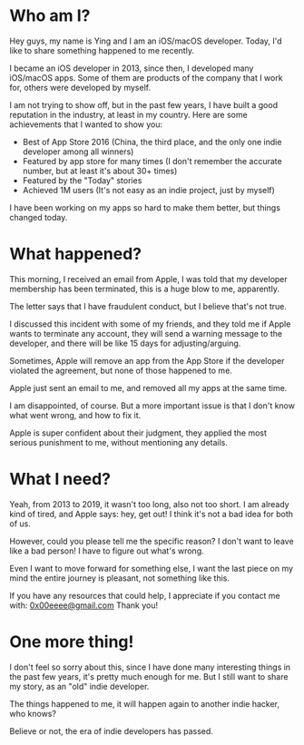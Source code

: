 # Who am I?

Hey guys, my name is Ying and I am an iOS/macOS developer. Today, I'd like to share something happened to me recently.

I became an iOS developer in 2013, since then, I developed many iOS/macOS apps. Some of them are products of the company that I work for, others were developed by myself.

I am not trying to show off, but in the past few years, I have built a good reputation in the industry, at least in my country. Here are some achievements that I wanted to show you:

- Best of App Store 2016 (China, the third place, and the only one indie developer among all winners)
- Featured by app store for many times (I don't remember the accurate number, but at least it's about 30+ times)
- Featured by the "Today" stories
- Achieved 1M users (It's not easy as an indie project, just by myself)

I have been working on my apps so hard to make them better, but things changed today.

# What happened?

This morning, I received an email from Apple, I was told that my developer membership has been terminated, this is a huge blow to me, apparently.

The letter says that I have fraudulent conduct, but I believe that's not true.

I discussed this incident with some of my friends, and they told me if Apple wants to terminate any account, they will send a warning message to the developer, and there will be like 15 days for adjusting/arguing.

Sometimes, Apple will remove an app from the App Store if the developer violated the agreement, but none of those happened to me.

Apple just sent an email to me, and removed all my apps at the same time.

I am disappointed, of course. But a more important issue is that I don't know what went wrong, and how to fix it.

Apple is super confident about their judgment, they applied the most serious punishment to me, without mentioning any details.

# What I need?

Yeah, from 2013 to 2019, it wasn't too long, also not too short. I am already kind of tired, and Apple says: hey, get out! I think it's not a bad idea for both of us.

However, could you please tell me the specific reason? I don't want to leave like a bad person! I have to figure out what's wrong.

Even I want to move forward for something else, I want the last piece on my mind the entire journey is pleasant, not something like this.

If you have any resources that could help, I appreciate if you contact me with: 0x00eeee@gmail.com Thank you!

# One more thing!

I don't feel so sorry about this, since I have done many interesting things in the past few years, it's pretty much enough for me. But I still want to share my story, as an "old" indie developer.

The things happened to me, it will happen again to another indie hacker, who knows?

Believe or not, the era of indie developers has passed.
